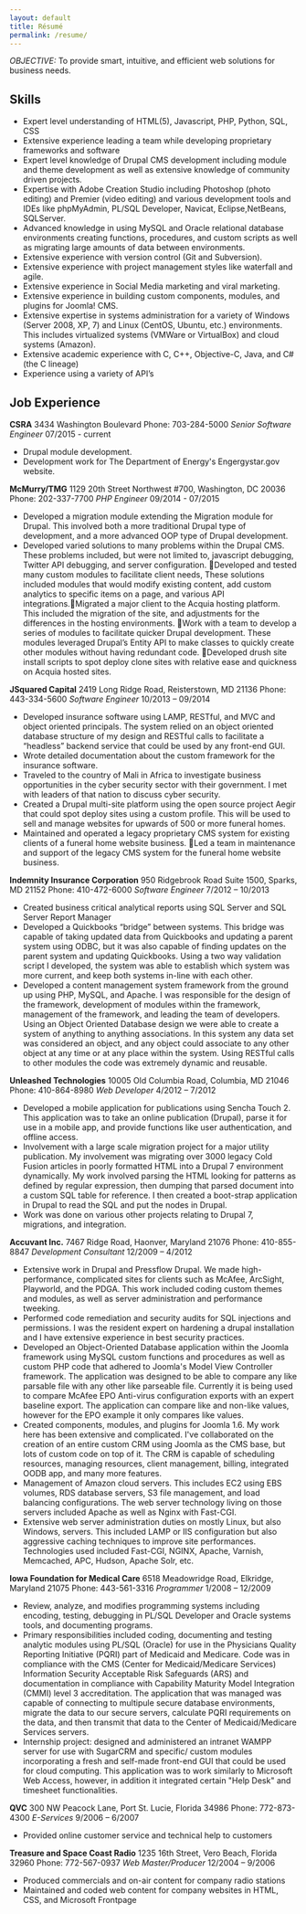 ```yaml
---
layout: default
title: Résumé
permalink: /resume/
---
```

*OBJECTIVE:* To provide smart, intuitive, and efficient web solutions for business needs. 

## Skills

*    Expert level understanding of HTML(5), Javascript, PHP, Python, SQL, CSS 
*    Extensive experience leading a team while developing proprietary frameworks and software 
*    Expert level knowledge of Drupal CMS development including module and theme development as well as extensive knowledge of community driven projects. 
*    Expertise with Adobe Creation Studio including Photoshop (photo editing) and Premier (video editing) and various development tools and IDEs like phpMyAdmin, PL/SQL Developer, Navicat, Eclipse,NetBeans, SQLServer.  
*    Advanced knowledge in using MySQL and Oracle relational database environments creating functions, procedures, and custom scripts as well as migrating large amounts of data between environments. 
*    Extensive experience with version control (Git and Subversion). 
*    Extensive experience with project management styles like waterfall and agile. 
*    Extensive experience in Social Media marketing and viral marketing.  
*    Extensive experience in building custom components, modules, and plugins for Joomla! CMS. 
*    Extensive expertise in systems administration for a variety of Windows (Server 2008, XP, 7) and Linux (CentOS, Ubuntu, etc.) environments. This includes virtualized systems (VMWare or VirtualBox) and cloud systems (Amazon). 
*    Extensive academic experience with C, C++, Objective-C, Java, and C# (the C lineage) 
*    Experience using a variety of API’s

## Job Experience

**CSRA**	3434 Washington Boulevard	Phone: 703-284-5000	*Senior Software Engineer*	07/2015 - current

*    Drupal module development.
*	Development work for The Department of Energy's Engergystar.gov website.

**McMurry/TMG**	1129 20th Street Northwest #700, Washington, DC 20036	Phone: 202-337-7700	*PHP Engineer*	09/2014 - 07/2015

*    Developed a migration module extending the Migration module for Drupal.  This involved both a more traditional Drupal type of development, and a more advanced OOP type of Drupal development.   
*    Developed varied solutions to many problems within the Drupal CMS.  These problems included, but were not limited to, javascript debugging, Twitter API debugging, and server configuration.  Developed and tested many custom modules to facilitate client needs,  These solutions included modules that would modify existing content, add custom analytics to specific items on a page, and various API integrations.Migrated a major client to the Acquia hosting platform.  This included the migration of the site, and adjustments for the differences in the hosting environments.  Work with a team to develop a series of modules to facilitate quicker Drupal development.  These modules leveraged Drupal’s Entity API to make classes to quickly create other modules without having redundant code.    Developed drush site install scripts to spot deploy clone sites with relative ease and quickness on Acquia hosted sites. 

**JSquared Capital**	2419 Long Ridge Road, Reisterstown, MD 21136	Phone: 443-334-5600	*Software Engineer*	10/2013 – 09/2014 
 
*    Developed insurance software using LAMP, RESTful, and MVC and object oriented principals.   The system relied on an object oriented database structure of my design and RESTful calls to facilitate a “headless” backend service that could be used by any front-end GUI.   
*    Wrote detailed documentation about the custom framework for the insurance software. 
*    Traveled to the country of Mali in Africa to investigate business opportunities in the cyber security sector with their government.  I met with leaders of that nation to discuss cyber security. 
*    Created a Drupal multi-site platform using the open source project Aegir that could spot deploy sites using a custom profile.  This will be used to sell and manage websites for upwards of 500 or more funeral homes.  
*    Maintained and operated a legacy proprietary CMS system for existing clients of a funeral home website business.  Led a team in maintenance and support of the legacy CMS system for the funeral home website business.

**Indemnity Insurance Corporation**	950 Ridgebrook Road Suite 1500, Sparks, MD 21152	Phone: 410-472-6000	 *Software Engineer*	7/2012 – 10/2013 
 
*    Created business critical analytical reports using SQL Server and SQL Server Report Manager 
*    Developed a Quickbooks “bridge” between systems.  This bridge was capable of taking updated data from Quickbooks and updating a parent system using ODBC, but it was also capable of finding updates on the parent system and updating Quickbooks.  Using a two way validation script I developed, the system was able to establish which system was more current, and keep both systems in-line with each other. 
*    Developed a content management system framework from the ground up using PHP, MySQL, and Apache.  I was responsible for the design of the framework, development of modules within the framework, management of the framework, and leading the team of developers.  Using an Object Oriented Database design we were able to create a system of anything to anything associations.  In this system any data set was considered an object, and any object could associate to any other object at any time or at any place within the system.  Using RESTful calls to other modules the code was extremely dynamic and reusable.   

**Unleashed Technologies**	10005 Old Columbia Road, Columbia, MD 21046	Phone: 410-864-8980	*Web Developer*	4/2012 – 7/2012  

*    Developed a mobile application for publications using Sencha Touch 2.  This application was to take an online publication (Drupal), parse it for use in a mobile app, and provide functions like user authentication, and offline access. 
*    Involvement with a large scale migration project for a major utility publication.  My involvement was migrating over 3000 legacy Cold Fusion articles in poorly formatted HTML into a Drupal 7 environment dynamically.  My work involved parsing the HTML looking for patterns as defined by regular expression, then dumping that parsed document into a custom SQL table for reference.  I then created a boot-strap application in Drupal to read the SQL and put the nodes in Drupal. 
*    Work was done on various other projects relating to Drupal 7, migrations, and integration.  

**Accuvant Inc.**	 7467 Ridge Road, Haonver, Maryland 21076	Phone: 410-855-8847	*Development Consultant*	12/2009 – 4/2012  

*    Extensive work in Drupal and Pressflow Drupal.  We made high-performance, complicated sites for clients such as McAfee, ArcSight, Playworld, and the 
PDGA.  This work included coding custom themes and modules, as well as server administration and performance tweeking. 
*    Performed code remediation and security audits for SQL injections and permissions.  I was the resident expert on hardening a drupal installation and I have extensive experience in best security practices.  
*    Developed an Object-Oriented Database application within the Joomla framework using MySQL custom functions and procedures as well as custom PHP code that adhered to Joomla's Model View Controller framework.  The application was designed to be able to compare any like parsable file with any other like parseable file.  Currently it is being used to compare McAfee EPO Anti-virus configuration exports with an expert baseline export.   The application can compare like and non-like values, however for the EPO example it only compares like values.    
*    Created components, modules, and plugins for Joomla 1.6.  My work here has been extensive and complicated.  I've collaborated on the creation of an entire custom CRM using Joomla as the CMS base, but lots of custom code on top of it.  The CRM is capable of scheduling resources, managing resources, client management, billing, integrated OODB app, and many more features.    
*    Management of Amazon cloud servers.  This includes EC2 using EBS volumes, RDS database servers, S3 file management, and load balancing configurations.  The web server technology living on those servers included Apache as well as Nginx with Fast-CGI.  
*    Extensive web server administration duties on mostly Linux, but also Windows, servers. This included LAMP or IIS configuration but also aggressive caching techniques to improve site performances.  Technologies used included Fast-CGI, NGINX, Apache, Varnish, Memcached, APC, Hudson, Apache Solr, etc.

**Iowa Foundation for Medical Care**	6518 Meadowridge Road, Elkridge, Maryland 21075	Phone: 443-561-3316	*Programmer*	1/2008 – 12/2009 
 
*    Review, analyze, and modifies programming systems including encoding, testing, debugging in PL/SQL Developer and Oracle systems tools, and documenting programs.  
*    Primary responsibilities included coding, documenting and testing analytic modules using PL/SQL (Oracle) for use in the Physicians Quality Reporting Initiative (PQRI) part of Medicaid and Medicare. Code was in compliance with the CMS (Center for Medicaid/Medicare Services) Information Security Acceptable Risk Safeguards (ARS) and documentation in compliance with Capability Maturity Model Integration (CMMI) level 3 accreditation.  The application that was managed was capable of connecting to multipule secure database environments, migrate the data to our secure servers, calculate PQRI requirements on the data, and then transmit that data to the Center of Medicaid/Medicare Services servers.  
*    Internship project: designed and administered an intranet WAMPP server for use with SugarCRM and specific/ custom modules incorporating a fresh and self-made front-end GUI that could be used for cloud computing. This application was 
to work similarly to Microsoft Web Access, however, in addition it integrated certain "Help Desk" and timesheet functionalities.

**QVC**	300 NW Peacock Lane, Port St. Lucie, Florida 34986	Phone: 772-873-4300  *E-Services*	9/2006 – 6/2007
  
*    Provided online customer service and technical help to customers

**Treasure and Space Coast Radio**	1235 16th Street, Vero Beach, Florida 32960	Phone: 772-567-0937	*Web Master/Producer*	12/2004 – 9/2006  

*    Produced commercials and on-air content for company radio stations
*    Maintained and coded web content for company websites in HTML, CSS, and Microsoft Frontpage